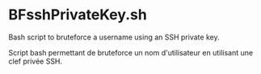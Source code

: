 # BFsshPrivateKey.sh
 Bash script to bruteforce a username using an SSH private key.
 
 Script bash permettant de bruteforce un nom d'utilisateur en utilisant une clef privée SSH.
